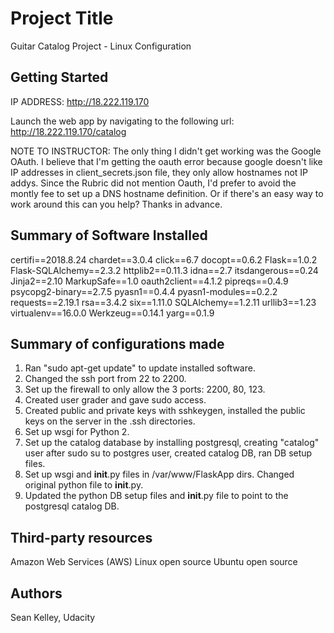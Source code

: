 # Project Title

Guitar Catalog Project - Linux Configuration

## Getting Started

IP ADDRESS:
http://18.222.119.170

Launch the web app by navigating to the following url:
http://18.222.119.170/catalog

NOTE TO INSTRUCTOR:  The only thing I didn't get working was the Google OAuth.  I believe that I'm getting the oauth error because google doesn't like IP addresses in client_secrets.json file, they only allow hostnames not IP addys.  Since the Rubric did not mention Oauth, I'd prefer to avoid the montly fee to set up a DNS hostname definition. Or if there's an easy way to work around this can you help?  Thanks in advance.

## Summary of Software Installed
certifi==2018.8.24
chardet==3.0.4
click==6.7
docopt==0.6.2
Flask==1.0.2
Flask-SQLAlchemy==2.3.2
httplib2==0.11.3
idna==2.7
itsdangerous==0.24
Jinja2==2.10
MarkupSafe==1.0
oauth2client==4.1.2
pipreqs==0.4.9
psycopg2-binary==2.7.5
pyasn1==0.4.4
pyasn1-modules==0.2.2
requests==2.19.1
rsa==3.4.2
six==1.11.0
SQLAlchemy==1.2.11
urllib3==1.23
virtualenv==16.0.0
Werkzeug==0.14.1
yarg==0.1.9

## Summary of configurations made
1)  Ran "sudo apt-get update" to update installed software.
2)  Changed the ssh port from 22 to 2200.
3)  Set up the firewall to only allow the 3 ports:  2200, 80, 123.
4)  Created user grader and gave sudo access.
5)  Created public and private keys with sshkeygen, installed the public keys on the server in the .ssh directories.
6)  Set up wsgi for Python 2.
7)  Set up the catalog database by installing postgresql, creating "catalog" user after sudo su to postgres user, created catalog DB, ran DB setup files.
8)  Set up wsgi and __init__.py files in /var/www/FlaskApp dirs. Changed original python file to __init__.py.
9)  Updated the python DB setup files and __init__.py file to point to the postgresql catalog DB.

## Third-party resources
Amazon Web Services (AWS)
Linux open source
Ubuntu open source

## Authors
Sean Kelley, Udacity

